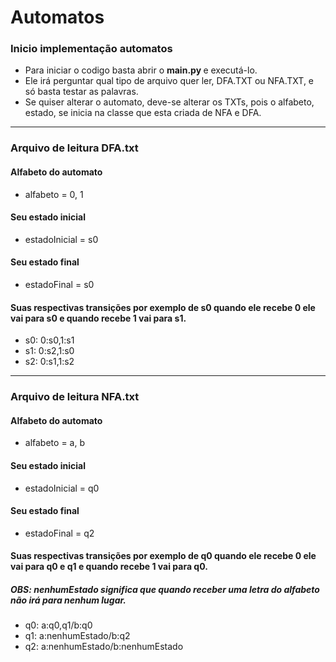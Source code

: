 # Automatos

### Inicio implementação automatos

* Para iniciar o codigo basta abrir o <strong> main.py </strong> e executá-lo.
* Ele irá perguntar qual tipo de arquivo quer ler, DFA.TXT ou NFA.TXT, e só basta testar as palavras. 
* Se quiser alterar o automato, deve-se alterar os TXTs, pois o alfabeto, estado, se inicia na classe que esta criada de NFA e DFA.
-----------------------
### Arquivo de leitura DFA.txt 

#### Alfabeto do automato
* alfabeto = 0, 1
#### Seu estado inicial
* estadoInicial = s0
#### Seu estado final
* estadoFinal = s0
#### Suas respectivas transições por exemplo de s0 quando ele recebe 0 ele vai para s0 e quando recebe 1 vai para s1. 
* s0: 0:s0,1:s1
* s1: 0:s2,1:s0 
* s2: 0:s1,1:s2 

------------------------
### Arquivo de leitura NFA.txt

#### Alfabeto do automato
* alfabeto = a, b
#### Seu estado inicial
* estadoInicial = q0
#### Seu estado final
* estadoFinal = q2
#### Suas respectivas transições por exemplo de q0 quando ele recebe 0 ele vai para q0 e q1 e quando recebe 1 vai para q0.
##### OBS: nenhumEstado significa que quando receber uma letra do alfabeto não irá para nenhum lugar.
* q0: a:q0,q1/b:q0
* q1: a:nenhumEstado/b:q2 
* q2: a:nenhumEstado/b:nenhumEstado  
